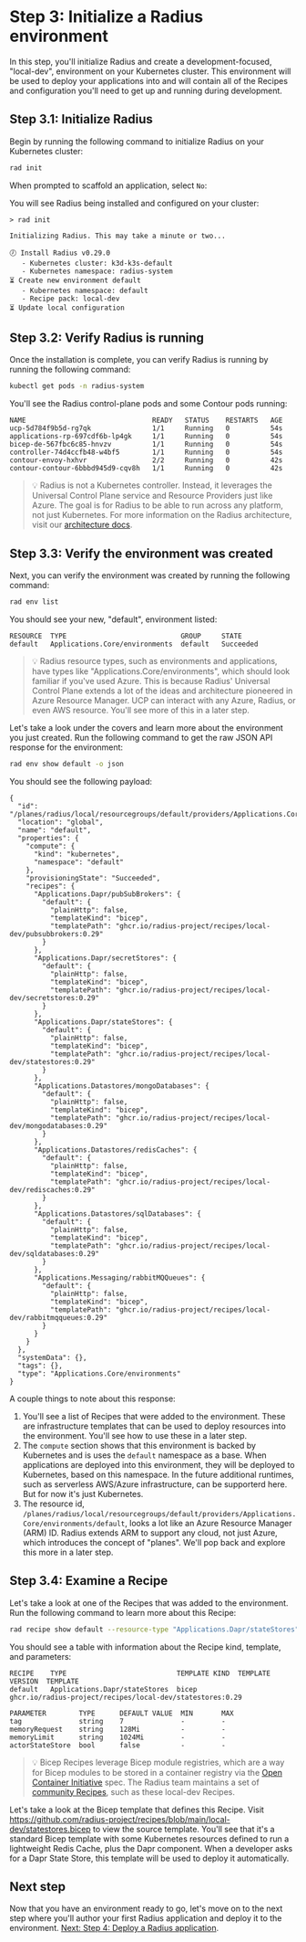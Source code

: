 # Step 3: Initialize a Radius environment

In this step, you'll initialize Radius and create a development-focused, "local-dev", environment on your Kubernetes cluster. This environment will be used to deploy your applications into and will contain all of the Recipes and configuration you'll need to get up and running during development.

## Step 3.1: Initialize Radius

Begin by running the following command to initialize Radius on your Kubernetes cluster:

```bash
rad init
```

When prompted to scaffold an application, select `No`:

You will see Radius being installed and configured on your cluster:

```
> rad init

Initializing Radius. This may take a minute or two...

🕖 Install Radius v0.29.0
   - Kubernetes cluster: k3d-k3s-default
   - Kubernetes namespace: radius-system
⏳ Create new environment default
   - Kubernetes namespace: default
   - Recipe pack: local-dev
⏳ Update local configuration
```

## Step 3.2: Verify Radius is running

Once the installation is complete, you can verify Radius is running by running the following command:

```bash
kubectl get pods -n radius-system
```

You'll see the Radius control-plane pods and some Contour pods running:

```
NAME                               READY   STATUS    RESTARTS   AGE
ucp-5d784f9b5d-rg7qk               1/1     Running   0          54s
applications-rp-697cdf6b-lp4gk     1/1     Running   0          54s
bicep-de-567fbc6c85-hnvzv          1/1     Running   0          54s
controller-74d4ccfb48-w4bf5        1/1     Running   0          54s
contour-envoy-hxhvr                2/2     Running   0          42s
contour-contour-6bbbd945d9-cqv8h   1/1     Running   0          42s
```

> 💡 Radius is not a Kubernetes controller. Instead, it leverages the Universal Control Plane service and Resource Providers just like Azure. The goal is for Radius to be able to run across any platform, not just Kubernetes. For more information on the Radius architecture, visit our [architecture docs](https://docs.radapp.io/concepts/architecture/).

## Step 3.3: Verify the environment was created

Next, you can verify the environment was created by running the following command:

```bash
rad env list
```

You should see your new, "default", environment listed:

```
RESOURCE  TYPE                            GROUP     STATE
default   Applications.Core/environments  default   Succeeded
```

> 💡 Radius resource types, such as environments and applications, have types like "Applications.Core/environments", which should look familiar if you've used Azure. This is because Radius' Universal Control Plane extends a lot of the ideas and architecture pioneered in Azure Resource Manager. UCP can interact with any Azure, Radius, or even AWS resource. You'll see more of this in a later step.

Let's take a look under the covers and learn more about the environment you just created. Run the following command to get the raw JSON API response for the environment:

```bash
rad env show default -o json
```

You should see the following payload:

```
{
  "id": "/planes/radius/local/resourcegroups/default/providers/Applications.Core/environments/default",
  "location": "global",
  "name": "default",
  "properties": {
    "compute": {
      "kind": "kubernetes",
      "namespace": "default"
    },
    "provisioningState": "Succeeded",
    "recipes": {
      "Applications.Dapr/pubSubBrokers": {
        "default": {
          "plainHttp": false,
          "templateKind": "bicep",
          "templatePath": "ghcr.io/radius-project/recipes/local-dev/pubsubbrokers:0.29"
        }
      },
      "Applications.Dapr/secretStores": {
        "default": {
          "plainHttp": false,
          "templateKind": "bicep",
          "templatePath": "ghcr.io/radius-project/recipes/local-dev/secretstores:0.29"
        }
      },
      "Applications.Dapr/stateStores": {
        "default": {
          "plainHttp": false,
          "templateKind": "bicep",
          "templatePath": "ghcr.io/radius-project/recipes/local-dev/statestores:0.29"
        }
      },
      "Applications.Datastores/mongoDatabases": {
        "default": {
          "plainHttp": false,
          "templateKind": "bicep",
          "templatePath": "ghcr.io/radius-project/recipes/local-dev/mongodatabases:0.29"
        }
      },
      "Applications.Datastores/redisCaches": {
        "default": {
          "plainHttp": false,
          "templateKind": "bicep",
          "templatePath": "ghcr.io/radius-project/recipes/local-dev/rediscaches:0.29"
        }
      },
      "Applications.Datastores/sqlDatabases": {
        "default": {
          "plainHttp": false,
          "templateKind": "bicep",
          "templatePath": "ghcr.io/radius-project/recipes/local-dev/sqldatabases:0.29"
        }
      },
      "Applications.Messaging/rabbitMQQueues": {
        "default": {
          "plainHttp": false,
          "templateKind": "bicep",
          "templatePath": "ghcr.io/radius-project/recipes/local-dev/rabbitmqqueues:0.29"
        }
      }
    }
  },
  "systemData": {},
  "tags": {},
  "type": "Applications.Core/environments"
}
```

A couple things to note about this response:

1. You'll see a list of Recipes that were added to the environment. These are infrastructure templates that can be used to deploy resources into the environment. You'll see how to use these in a later step.
1. The `compute` section shows that this environment is backed by Kubernetes and is uses the `default` namespace as a base. When applications are deployed into this environment, they will be deployed to Kubernetes, based on this namespace. In the future additional runtimes, such as serverless AWS/Azure infrastructure, can be supporterd here. But for now it's just Kubernetes.
1. The resource id, `/planes/radius/local/resourcegroups/default/providers/Applications.Core/environments/default`, looks a lot like an Azure Resource Manager (ARM) ID. Radius extends ARM to support any cloud, not just Azure, which introduces the concept of "planes". We'll pop back and explore this more in a later step.

## Step 3.4: Examine a Recipe

Let's take a look at one of the Recipes that was added to the environment. Run the following command to learn more about this Recipe:

```bash
rad recipe show default --resource-type "Applications.Dapr/stateStores"
```

You should see a table with information about the Recipe kind, template, and parameters:

```
RECIPE    TYPE                           TEMPLATE KIND  TEMPLATE VERSION  TEMPLATE
default   Applications.Dapr/stateStores  bicep                            ghcr.io/radius-project/recipes/local-dev/statestores:0.29

PARAMETER        TYPE      DEFAULT VALUE  MIN       MAX
tag              string    7              -         -
memoryRequest    string    128Mi          -         -
memoryLimit      string    1024Mi         -         -
actorStateStore  bool      false          -         -
```

> 💡 Bicep Recipes leverage Bicep module registries, which are a way for Bicep modules to be stored in a container registry via the [Open Container Initiative](https://opencontainers.org/) spec. The Radius team maintains a set of [community Recipes](https://github.com/radius-project/recipes), such as these local-dev Recipes.

Let's take a look at the Bicep template that defines this Recipe. Visit https://github.com/radius-project/recipes/blob/main/local-dev/statestores.bicep to view the source template. You'll see that it's a standard Bicep template with some Kubernetes resources defined to run a lightweight Redis Cache, plus the Dapr component. When a developer asks for a Dapr State Store, this template will be used to deploy it automatically.

## Next step

Now that you have an environment ready to go, let's move on to the next step where you'll author your first Radius application and deploy it to the environment. [Next: Step 4: Deploy a Radius application](./04-application.md).
